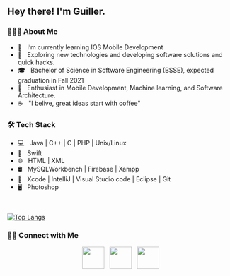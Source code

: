 <h2> Hey there! I'm Guiller.

<h3> 👨🏻‍💻 About Me </h3>

- 🔭 &nbsp; I’m currently learning IOS Mobile Development
- 🤔 &nbsp; Exploring new technologies and developing software solutions and quick hacks.
- 🎓 &nbsp; Bachelor of Science in Software Engineering (BSSE), expected graduation in Fall 2021
- 🌱 &nbsp; Enthusiast in Mobile Development, Machine learning, and Software Architecture.
- ☕ &nbsp; "I belive, great ideas start with coffee"  

<h3>🛠 Tech Stack</h3>

- 💻 &nbsp; Java | C++ | C | PHP | Unix/Linux
- 📱 &nbsp; Swift
- 🌐 &nbsp; HTML | XML 
- 🛢 &nbsp; MySQLWorkbench | Firebase | Xampp
- 🔧 &nbsp; Xcode | IntelliJ | Visual Studio code | Eclipse | Git 
- 🖥 &nbsp; Photoshop

<br>

[![Top Langs](https://github-readme-stats.vercel.app/api/top-langs/?username=devSouvik&layout=compact&text_color=daf7dc&bg_color=151515)](https://github.com/gelier/github-readme-stats)



<h3> 🤝🏻 Connect with Me </h3>

<p align="center">
&nbsp; <a href="https://www.instagram.com/gel_magnolia/" target="_blank" rel="noopener noreferrer"><img src="https://img.icons8.com/plasticine/100/000000/instagram-new.png" width="50" /></a>  
&nbsp; <a href="https://www.linkedin.com/in/guiller-d-5b39a3a0/" target="_blank" rel="noopener noreferrer"><img src="https://img.icons8.com/plasticine/100/000000/linkedin.png" width="50" /></a>
&nbsp; <a href="mailto:guillerdalit@gmail.com" target="_blank" rel="noopener noreferrer"><img src="https://img.icons8.com/plasticine/100/000000/gmail.png"  width="50" /></a>
</p>
